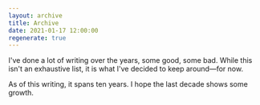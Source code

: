 ```yaml
---
layout: archive
title: Archive
date: 2021-01-17 12:00:00
regenerate: true
---
```


I've done a lot of writing over the years, some good, some bad. While this isn't an exhaustive list, it is what I've decided to keep around—for now.

As of this writing, it spans ten years. I hope the last decade shows some growth.
